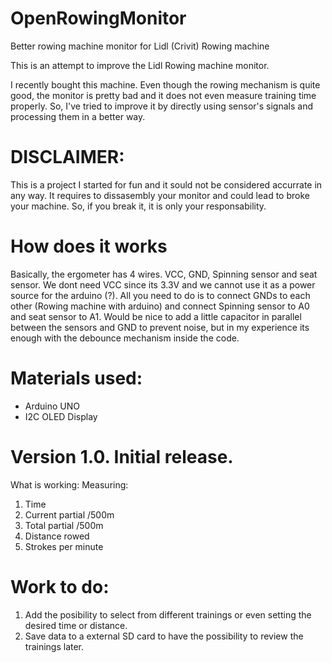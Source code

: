 # OpenRowingMonitor
Better rowing machine monitor for Lidl (Crivit) Rowing machine

This is an attempt to improve the Lidl Rowing machine monitor. 

I recently bought this machine. Even though the rowing mechanism is quite good, the monitor is pretty bad and it does not even measure training time properly.
So, I've tried to improve it by directly using sensor's signals and processing them in a better way.

# DISCLAIMER: 

This is a project I started for fun and it sould not be considered accurrate in any way. It requires to dissasembly your monitor and could lead to broke your machine. 
So, if you break it, it is only your responsability. 

# How does it works

Basically, the ergometer has 4 wires. VCC, GND, Spinning sensor and seat sensor. We dont need VCC since its 3.3V and we cannot use it as a power source for the arduino (?). All you need to do is to connect GNDs to each other (Rowing machine with arduino) and connect Spinning sensor to A0 and seat sensor to A1. Would be nice to add a little capacitor in parallel between the sensors and GND to prevent noise, but in my experience its enough with the debounce mechanism inside the code.

# Materials used:
- Arduino UNO
- I2C OLED Display

# Version 1.0. Initial release.

What is working:
Measuring:
1. Time
2. Current partial /500m
3. Total partial /500m
4. Distance rowed
5. Strokes per minute

# Work to do:
1. Add the posibility to select from different trainings or even setting the desired time or distance.
2. Save data to a external SD card to have the possibility to review the trainings later.
